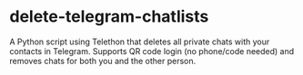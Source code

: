 # delete-telegram-chatlists
A Python script using Telethon that deletes all private chats with your contacts in Telegram. Supports QR code login (no phone/code needed) and removes chats for both you and the other person.

